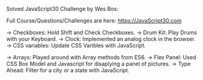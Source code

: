 Solved JavaScript30 Challenge by Wes Bos:

Full Course/Questions/Challenges are here: https://JavaScript30.com

-> Checkboxes: Hold Shift and Check Checkboxes.
-> Drum Kit: Play Drums with your Keyboard.
-> Clock: Implemented an analog clock in the browser.
-> CSS variables: Update CSS Varibles with JavaScript.

-> Arrays: Played around with Array methods from ES6.
-> Flex Panel: Used CSS Box Model and Javascript for disaplying a panel of pictures.
-> Type Ahead: Filter for a city or a state with JavaScript.
